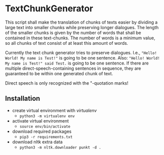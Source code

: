 # TextChunkGenerator
This script shall make the translation of chunks of texts easier by dividing a large text into smaller chunks while preserving longer dialogues.
The length of the smaller chunks is given by the number of words that shall be contained in these text-chunks.
The number of words is a minimum value, so all chunks of text consist of at least this amount of words.

Currently the text chunk generator tries to preserve dialogues.
I.e., `"Hello! World! My name is Test!"` is going to be one sentence.
Also: `"Hello! World! My name is Test!" said Test.` is going to be one sentence.
If there are multiple direct-speech-containing sentences in sequence, they are guaranteed to be within one generated chunk of text.

Direct speech is only recognized with the "-quotation marks!

## Installation
- create virtual environment with *virtualenv*
    - `python3 -m virtualenv env`
- activate virtual environment
    - `source env/bin/activate`
- download required packages
    - `pip3 -r requirements.txt`
- download nltk extra data
    - `python3 -m nltk.downloader punkt -d .`
